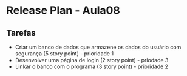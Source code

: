 # Release Plan - Aula08
## Tarefas
- Criar um banco de dados que armazene os dados do usuário com segurança (5 story point) - prioridade 1
- Desenvolver uma página de login (2 story point) - priodade 3
- Linkar o banco com o programa (3 story point) - prioridade 2